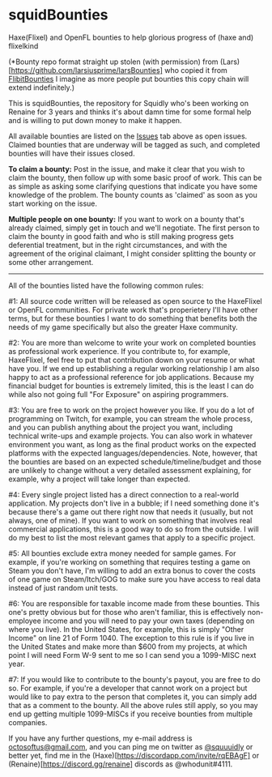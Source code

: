 # squidBounties
Haxe(Flixel) and OpenFL bounties to help glorious progress of (haxe and) flixelkind

(*Bounty repo format straight up stolen (with permission) from (Lars)[https://github.com/larsiusprime/larsBounties] who copied it from [FlibitBounties](https://github.com/flibitijibibo/flibitBounties) I imagine as more people put bounties this copy chain will extend indefinitely.)

This is squidBounties, the repository for Squidly who's been working on Renaine for 3 years and thinks it's about damn time for some formal help and is willing to put down money to make it happen.

All available bounties are listed on the [Issues](https://github.com/chosencharacters/squidBounties/issues) tab above as open issues. Claimed bounties that are underway will be tagged as such, and completed bounties will have their issues closed.

**To claim a bounty:**
Post in the issue, and make it clear that you wish to claim the bounty, then follow up with some basic proof of work. This can be as simple as asking some clarifying questions that indicate you have some knowledge of the problem. The bounty counts as 'claimed' as soon as you start working on the issue.

**Multiple people on one bounty:**
If you want to work on a bounty that's already claimed, simply get in touch and we'll negotiate. The first person to claim the bounty in good faith and who is still making progress gets deferential treatment, but in the right circumstances, and with the agreement of the original claimant, I might consider splitting the bounty or some other arrangement.

--------

All of the bounties listed have the following common rules:

#1: All source code written will be released as open source to the HaxeFlixel or OpenFL communities. For private work that's properietery I'll have other terms, but for these bounties I want to do something that benefits both the needs of my game specifically but also the greater Haxe community.

#2: You are more than welcome to write your work on completed bounties as professional work experience. If you contribute to, for example, HaxeFlixel, feel free to put that contribution down on your resume or what have you. If we end up establishing a regular working relationship I am also happy to act as a professional reference for job applications. Because my financial budget for bounties is extremely limited, this is the least I can do while also not going full "For Exposure" on aspiring programmers.

#3: You are free to work on the project however you like. If you do a lot of programming on Twitch, for example, you can stream the whole process, and you can publish anything about the project you want, including technical write-ups and example projects. You can also work in whatever environment you want, as long as the final product works on the expected platforms with the expected languages/dependencies. Note, however, that the bounties are based on an expected schedule/timeline/budget and those are unlikely to change without a very detailed assessment explaining, for example, why a project will take longer than expected.

#4: Every single project listed has a direct connection to a real-world application. My projects don't live in a bubble; if I need something done it's because there's a game out there right now that needs it (usually, but not always, one of mine). If you want to work on something that involves real commercial applications, this is a good way to do so from the outside. I will do my best to list the most relevant games that apply to a specific project.

#5: All bounties exclude extra money needed for sample games. For example, if you're working on something that requires testing a game on Steam you don't have, I'm willing to add an extra bonus to cover the costs of one game on Steam/Itch/GOG to make sure you have access to real data instead of just random unit tests.

#6: You are responsible for taxable income made from these bounties. This one's pretty obvious but for those who aren't familiar, this is effectively non-employee income and you will need to pay your own taxes (depending on where you live). In the United States, for example, this is simply "Other Income" on line 21 of Form 1040. The exception to this rule is if you live in the United States and make more than $600 from my projects, at which point I will need Form W-9 sent to me so I can send you a 1099-MISC next year.

#7: If you would like to contribute to the bounty's payout, you are free to do so. For example, if you're a developer that cannot work on a project but would like to pay extra to the person that completes it, you can simply add that as a comment to the bounty. All the above rules still apply, so you may end up getting multiple 1099-MISCs if you receive bounties from multiple companies.

If you have any further questions, my e-mail address is octosoftus@gmail.com, and you can ping me on twitter as [@squuuidly](https://www.twitter.com/squuuidly) or better yet, find me in the (Haxe)[https://discordapp.com/invite/rqEBAgF] or (Renaine)[https://discord.gg/renaine] discords as @whodunit#4111.
